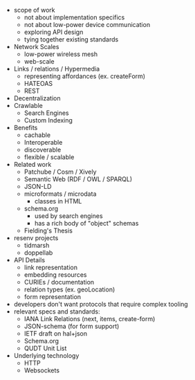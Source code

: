 * scope of work
    * not about implementation specifics
    * not about low-power device communication
    * exploring API design
    * tying together existing standards
* Network Scales
    * low-power wireless mesh
    * web-scale
* Links / relations / Hypermedia
    * representing affordances (ex. createForm)
    * HATEOAS
    * REST
* Decentralization
* Crawlable
    * Search Engines
    * Custom Indexing
* Benefits
    * cachable
    * Interoperable
    * discoverable
    * flexible / scalable
* Related work
    * Patchube / Cosm / Xively
    * Semantic Web (RDF / OWL / SPARQL)
    * JSON-LD
    * microformats / microdata
        * classes in HTML
    * schema.org
        * used by search engines
        * has a rich body of "object" schemas
    * Fielding's Thesis
* resenv projects
    * tidmarsh
    * doppellab
* API Details
    * link representation
    * embedding resources
    * CURIEs / documentation
    * relation types (ex. geoLocation)
    * form representation
* developers don't want protocols that require complex tooling
* relevant specs and standards:
    * IANA Link Relations (next, items, create-form)
    * JSON-schema (for form support)
    * IETF draft on hal+json
    * Schema.org
    * QUDT Unit List
* Underlying technology
    * HTTP
    * Websockets

